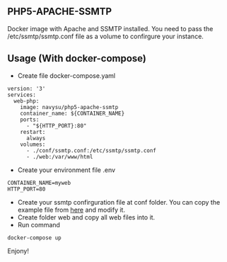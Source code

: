 ## PHP5-APACHE-SSMTP
Docker image with Apache and SSMTP installed. You need to pass the /etc/ssmtp/ssmtp.conf file as a volume to confirgure your instance.

## Usage (With docker-compose)

* Create file docker-compose.yaml

```
version: '3'
services:
  web-php:
    image: navysu/php5-apache-ssmtp
    container_name: ${CONTAINER_NAME}
    ports:
      - "${HTTP_PORT}:80"
    restart:
      always
    volumes:
      - ./conf/ssmtp.conf:/etc/ssmtp/ssmtp.conf
      - ./web:/var/www/html
```

* Create your environment file .env

```
CONTAINER_NAME=myweb
HTTP_PORT=80
```

* Create your ssmtp confirguration file at conf folder. You can copy the example file from [here](https://github.com/haijunsu/Dockerfiles/tree/master/php-apache-ssmtp/conf) and modify it.
* Create folder web and copy all web files into it.
* Run command

```
docker-compose up
```

Enjony!
